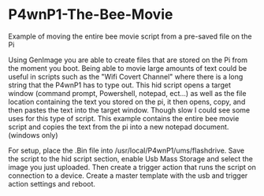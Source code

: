 # P4wnP1-The-Bee-Movie
Example of moving the entire bee movie script from a pre-saved file on the Pi

Using GenImage you are able to create files that are stored on the Pi from the moment you boot. Being able to movie large amounts of text could be useful in scripts such as the "Wifi Covert Channel" where there is a long string that the P4wnP1 has to type out. This hid script opens a target window (command prompt, Powershell, notepad, ect...) as well as the file location containing the text you stored on the pi, it then opens, copy, and then pastes the text into the target window. Though slow I could see some uses for this type of script. This example contains the entire bee movie script and copies the text from the pi into a new notepad document. (windows only)

For setup, place the .Bin file into /usr/local/P4wnP1/ums/flashdrive. Save the script to the hid script section, enable Usb Mass Storage and select the image you just uploaded. Then create a trigger action that runs the script on connection to a device. Create a master template with the usb and trigger action settings and reboot.
